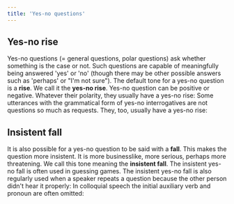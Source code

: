 ```yaml
---
title: 'Yes-no questions'
---
```


<script>
  import Audio from '$lib/Audio.svelte'
  import AudioWrapper from '$lib/AudioWrapper.svelte'
  import Naudio from '$lib/Naudio.svelte'
</script>

## Yes-no rise

Yes-no questions (= general questions, polar questions) ask whether something is the case or not. Such questions are capable of meaningfully being answered 'yes' or 'no' (though there may be other possible answers such as 'perhaps' or "I'm not sure"). The default tone for a yes-no question is a **rise**. We call it the **yes-no rise**.
<AudioWrapper>
<Audio 
  sentence="*Are you /ready?" 
  nuclei="{['read']}" 
  url="2-13" 
  start=2
  end=4
/>
<Audio 
  sentence="Is *that the /time?" 
  nuclei="{['time']}" 
  url="2-13" 
  start=5
  end=7
/>
</AudioWrapper>
<Naudio
  sentence="*Will you be at the /meeting? <br> Have you *been hear /long? <br> *Has he a/greed to it? <br><br> ?? I'm *just going to the \supermarket. <br> - Can *I come /too?"
  nuclei="{['meet', 'long', 'greed','supe', 'too']}" 
/>
Yes-no question can be positive or negative. Whatever their polarity, they usually have a yes-no rise:
<Naudio
  sentence="*Won't you be at the /meeting? <br> *Haven't you /finished yet? <br> *Don't you like your /soup? <br> *Haven't we met be/fore?"
  nuclei="{['meet', 'fin', 'soup', 'fore']}"
/>
Some utterances with the grammatical form of yes-no interrogatives are not questions so much as requests. They, too, usually have a yes-no rise:
<Naudio
  sentence="*Would you pass me the /water? <br> *Will you send him a /letter? <br> *Could I have some /paper? <br> *Couldn't I take the /car?"
  nuclei="{['wat', 'let', 'pa', 'car']}" 
/>

## Insistent fall

It is also possible for a yes-no question to be said with a **fall**. This makes the question more insistent. It is more businesslike, more serious, perhaps more threatening. We call this tone meaning the **insistent fall**.
<AudioWrapper>
<Audio
sentence="?? I'll *ask you once \more: | *Did you take the \money? <br> - \No , | I \didn't. <br> ?? *Can you \prove that?"
nuclei="{['more', 'mon', 'No', 'did', 'prove']}"
url="2-13"
start=7
end=15
/>
</AudioWrapper>
The insistent yes-no fall is often used in guessing games.
<Naudio
  sentence="?? *Guess where I \come from. <br> - From /France? <br> ?? \/No. <br> - From \Italy, then? <br> ?? \No. <br> - D'you com from \Spain?"
  nuclei="{['come', 'France', 'No', 'It', 'Spain']}" 
/>
The insistent yes-no fall is also regularly used when a speaker repeats a question because the other person didn't hear it properly:
<AudioWrapper>
<Audio
  sentence="?? Have you come /far? <br> - Sorry? <br> - I \/said, | *have you come \far."
  nuclei="{['far', 'Sor', 'said', 'far']}"
  url="2-13"
  start=17
  end=22
/>
</AudioWrapper>
In colloquial speech the initial auxiliary verb and pronoun are often omitted:
<AudioWrapper>
<Audio
  sentence="*Got the /keys? (= *Have you got the /keys?)"
  nuclei="{['keys']}"
  url="2-13"
  start=22
  end=24
/>
</AudioWrapper>
<Naudio
  sentence="[Do you] *see what I /mean? <br> [Have you] *all /got that? (= Do you all understand?) <br> [Are you] *short of /cash? <br> [Would you] *like a /drink? <br> [Is it] *still snowing?"
  nuclei="{['mean', 'got', 'cash', 'drink', 'snow']}" 
/>
